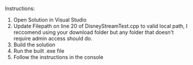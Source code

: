 Instructions:
1. Open Solution in Visual Studio
2. Update Filepath on line 20 of DisneyStreamTest.cpp to valid local path, I reccomend using your download folder but any folder that doesn't require admin access should do.
3. Build the solution
4. Run the built .exe file
5. Follow the instructions in the console
